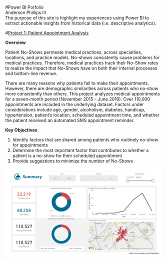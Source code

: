 #Power BI Porfolio  
Anderson Phillips III  
The purpose of this site is highlight my experiences using Power BI to extract actionable insights from historical data (i.e. descriptive analytics).

#[Project 1: Patient Appointment Analysis](https://github.com/aphillipsiii/Power-BI-Projects)  

**Overview**  

Patient No-Shows permeate medical practices, across specialties, locations, and practice models. No-shows
consistently cause problems for medical practices. Therefore, medical practices track their No-Show rates to
realize the impact that No-Shows have on both their internal processes and bottom-line revenue.  

There are many reasons why patients fail to make their appointments. However, there are demographic
similarities across patients who no-show more consistently than others. This project analyzes medical
appointments for a seven-month period (November 2015 – June 2016). Over 110,000 appointments are
included in the underlying dataset. Factors under considerations include age, gender, alcoholism, diabetes,
handicap, hypertension, patient’s location, scheduled appointment time, and whether the patient received an
automated SMS appointment reminder.  

**Key Objectives**  
1. Identify factors that are shared among patients who routinely no-show for appointments
  2. Determine the most important factor that contributes to whether a patient is a no-show for their scheduled appointment
  3. Provide suggestions to minimize the number of No-Shows  
  
![](/images/Patient_Appointment_Data_Analysis_Dashboard.png)

